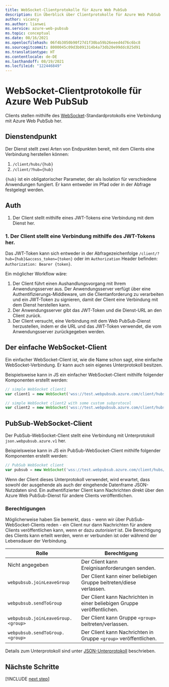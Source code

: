```yaml
---
title: WebSocket-Clientprotokolle für Azure Web PubSub
description: Ein Überblick über Clientprotokolle für Azure Web PubSub
author: vicancy
ms.author: lianwei
ms.service: azure-web-pubsub
ms.topic: conceptual
ms.date: 08/16/2021
ms.openlocfilehash: 06f4b3050b90f27d1f30ba59b26eeed4d76c6bc8
ms.sourcegitcommit: 8000045c09d3b091314b4a73db20e99ddc825d91
ms.translationtype: HT
ms.contentlocale: de-DE
ms.lasthandoff: 08/19/2021
ms.locfileid: "122446849"
---
```

#  <a name="websocket-client-protocols-for-azure-web-pubsub"></a>WebSocket-Clientprotokolle für Azure Web PubSub

Clients stellen mithilfe des [WebSocket](https://datatracker.ietf.org/doc/html/rfc6455)-Standardprotokolls eine Verbindung mit Azure Web PubSub her.

## <a name="service-endpoint"></a>Dienstendpunkt
Der Dienst stellt zwei Arten von Endpunkten bereit, mit dem Clients eine Verbindung herstellen können:
1. `/client/hubs/{hub}`
2. `/client/?hub={hub}`

`{hub}` ist ein obligatorischer Parameter, der als Isolation für verschiedene Anwendungen fungiert. Er kann entweder im Pfad oder in der Abfrage festgelegt werden.

## <a name="auth"></a>Auth
1. Der Client stellt mithilfe eines JWT-Tokens eine Verbindung mit dem Dienst her.

### <a name="1-the-client-connects-using-the-jwt-token"></a>1. Der Client stellt eine Verbindung mithilfe des JWT-Tokens her.

Das JWT-Token kann sich entweder in der Abfragezeichenfolge `/client/?hub={hub}&access_token={token}` oder im `Authorization` Header befinden: `Authorization: Bearer {token}`.

Ein möglicher Workflow wäre:
1. Der Client führt einen Aushandlungsvorgang mit Ihrem Anwendungsserver aus. Der Anwendungsserver verfügt über eine Authentifizierungs-Middleware, um die Clientanforderung zu verarbeiten und ein JWT-Token zu signieren, damit der Client eine Verbindung mit dem Dienst herstellen kann.
2. Der Anwendungsserver gibt das JWT-Token und die Dienst-URL an den Client zurück.
3. Der Client versucht, eine Verbindung mit dem Web PubSub-Dienst herzustellen, indem er die URL und das JWT-Token verwendet, die vom Anwendungsserver zurückgegeben werden.

<a name="simple_client"></a>

## <a name="the-simple-websocket-client"></a>Der einfache WebSocket-Client
Ein einfacher WebSocket-Client ist, wie die Name schon sagt, eine einfache WebSocket-Verbindung. Er kann auch sein eigenes Unterprotokoll besitzen. 

Beispielsweise kann in JS ein einfacher WebSocket-Client mithilfe folgender Komponenten erstellt werden:
```js
// simple WebSocket client1
var client1 = new WebSocket('wss://test.webpubsub.azure.com/client/hubs/hub1');

// simple WebSocket client2 with some custom subprotocol
var client2 = new WebSocket('wss://test.webpubsub.azure.com/client/hubs/hub1', 'custom.subprotocol')

```

## <a name="the-pubsub-websocket-client"></a>PubSub-WebSocket-Client

Der PubSub-WebSocket-Client stellt eine Verbindung mit Unterprotokoll `json.webpubsub.azure.v1` her.

Beispielsweise kann in JS ein PubSub-WebSocket-Client mithilfe folgender Komponenten erstellt werden:
```js
// PubSub WebSocket client
var pubsub = new WebSocket('wss://test.webpubsub.azure.com/client/hubs/hub1', 'json.webpubsub.azure.v1');
```

Wenn der Client dieses Unterprotokoll verwendet, wird erwartet, dass sowohl der ausgehende als auch der eingehende Datenframe JSON-Nutzdaten sind. Ein authentifizierter Client kann Nachrichten direkt über den Azure Web PubSub-Dienst für andere Clients veröffentlichen.

### <a name="permissions"></a>Berechtigungen

Möglicherweise haben Sie bemerkt, dass - wenn wir über PubSub-WebSocket-Clients reden - ein Client nur dann Nachrichten für andere Clients veröffentlichen kann, wenn er dazu *autorisiert* ist. Die Berechtigung des Clients kann erteilt werden, wenn er verbunden ist oder während der Lebensdauer der Verbindung.

| Rolle | Berechtigung |
|---|---|
| Nicht angegeben | Der Client kann Ereignisanforderungen senden.
| `webpubsub.joinLeaveGroup` | Der Client kann einer beliebigen Gruppe beitreten/diese verlassen.
| `webpubsub.sendToGroup` | Der Client kann Nachrichten in einer beliebigen Gruppe veröffentlichen.
| `webpubsub.joinLeaveGroup.<group>` | Der Client kann Gruppe `<group>` beitreten/verlassen.
| `webpubsub.sendToGroup.<group>` | Der Client kann Nachrichten in Gruppe `<group>` veröffentlichen.

Details zum Unterprotokoll sind unter [JSON-Unterprotokoll](./reference-json-webpubsub-subprotocol.md) beschrieben.

## <a name="next-steps"></a>Nächste Schritte

[!INCLUDE [next step](includes/include-next-step.md)]
